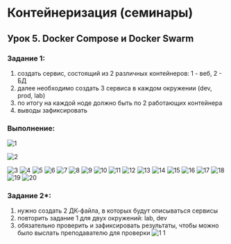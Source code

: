 # Контейнеризация (семинары)
## Урок 5. Docker Compose и Docker Swarm
### Задание 1:
1) создать сервис, состоящий из 2 различных контейнеров: 1 - веб, 2 - БД
2) далее необходимо создать 3 сервиса в каждом окружении (dev, prod, lab)
3) по итогу на каждой ноде должно быть по 2 работающих контейнера
4) выводы зафиксировать
### Выполнение:



![1](https://github.com/AnastasiaGainulina/ContainerizationHW5/assets/109802756/0ae61b37-0d71-4655-b07d-f6491ef81314)

![2](https://github.com/AnastasiaGainulina/ContainerizationHW5/assets/109802756/836a6ab4-490a-4cfb-8048-ec18d31cd0e2)

![3](https://github.com/AnastasiaGainulina/ContainerizationHW5/assets/109802756/5e3778ca-5901-47e7-bbcb-950437b7eacb)
![4](https://github.com/AnastasiaGainulina/ContainerizationHW5/assets/109802756/429311d0-2e7e-407a-9245-eb1a81a4e63a)
![5](https://github.com/AnastasiaGainulina/ContainerizationHW5/assets/109802756/d19bbcb3-ceed-4a7b-a46a-892e7ad179cd)
![6](https://github.com/AnastasiaGainulina/ContainerizationHW5/assets/109802756/32acc452-9abb-4be5-a76b-8b9c0f91e655)
![7](https://github.com/AnastasiaGainulina/ContainerizationHW5/assets/109802756/693c82f9-5a4b-4349-88af-695d385a3194)
![8](https://github.com/AnastasiaGainulina/ContainerizationHW5/assets/109802756/a20b88f1-7aa1-4ca4-bf8f-e5eeab450e24)
![9](https://github.com/AnastasiaGainulina/ContainerizationHW5/assets/109802756/e56ba6aa-42ba-43f3-ad77-6432cfab3d5c)
![10](https://github.com/AnastasiaGainulina/ContainerizationHW5/assets/109802756/fc235251-cd4d-4cbc-af98-56f3a5089e5b)
![11](https://github.com/AnastasiaGainulina/ContainerizationHW5/assets/109802756/b80634a0-99b3-4f05-902c-659ba40858ad)
![12](https://github.com/AnastasiaGainulina/ContainerizationHW5/assets/109802756/4c5b8c41-3b8c-4398-aff9-4b4960b7df78)
![13](https://github.com/AnastasiaGainulina/ContainerizationHW5/assets/109802756/8590052f-4f9c-475c-a9c5-a5c3eb9f0533)
![14](https://github.com/AnastasiaGainulina/ContainerizationHW5/assets/109802756/a1177318-fa52-4daf-bff2-f8a50d23bd56)
![15](https://github.com/AnastasiaGainulina/ContainerizationHW5/assets/109802756/4797171f-dfee-4205-b8db-f674615a6220)
![16](https://github.com/AnastasiaGainulina/ContainerizationHW5/assets/109802756/51631c30-69a2-4775-8aeb-e178ba395db3)
![17](https://github.com/AnastasiaGainulina/ContainerizationHW5/assets/109802756/c48eda51-4b62-4679-80cc-56dc90d03f40)
![18](https://github.com/AnastasiaGainulina/ContainerizationHW5/assets/109802756/981c22c2-438f-4911-93d0-f6904ba2e209)
![19](https://github.com/AnastasiaGainulina/ContainerizationHW5/assets/109802756/63fdcdd4-4b93-4e3a-ac72-bff552467dac)
![20](https://github.com/AnastasiaGainulina/ContainerizationHW5/assets/109802756/2480658f-4dad-40dd-86d3-e510def73327)


### Задание 2*:
1) нужно создать 2 ДК-файла, в которых будут описываться сервисы
2) повторить задание 1 для двух окружений: lab, dev
3) обязательно проверить и зафиксировать результаты, чтобы можно было выслать преподавателю для проверки
![1 1](https://github.com/AnastasiaGainulina/ContainerizationHW5/assets/109802756/176f0ca5-51f9-4338-8a17-3a0409a8b475)
